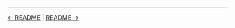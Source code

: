 

<!-- FooterStart -->
---
[← README](../0_03_why_choose_jenkins/README.md) | [README →](../../ch1_installing_jenkins/01_01_system_requirements/README.md)
<!-- FooterEnd -->
